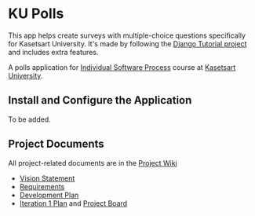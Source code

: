 # KU Polls

This app helps create surveys with multiple-choice questions specifically for Kasetsart University. It's made by following the [Django Tutorial project](https://docs.djangoproject.com/en/3.1/intro/tutorial01/) and includes extra features. 

A polls application for [Individual Software Process](https://cpske.github.io/ISP) course at [Kasetsart University](https://ku.ac.th).

## Install and Configure the Application

To be added.

## Project Documents

All project-related documents are in the [Project Wiki](../../wiki/Home)

- [Vision Statement](../../wiki/Vision%20Statement)
- [Requirements](../../wiki/Requirements)
- [Development Plan](../../wiki/Development%20Plan)
- [Iteration 1 Plan](../../wiki/Iteration%201%20Plan) and [Project Board](../../projects/1)
